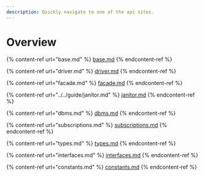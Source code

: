 ```yaml
---
description: Quickly navigate to one of the api sites.
---
```


# Overview

{% content-ref url="base.md" %}
[base.md](base.md)
{% endcontent-ref %}

{% content-ref url="driver.md" %}
[driver.md](driver.md)
{% endcontent-ref %}

{% content-ref url="facade.md" %}
[facade.md](facade.md)
{% endcontent-ref %}

{% content-ref url="../../guide/janitor.md" %}
[janitor.md](../../guide/janitor.md)
{% endcontent-ref %}

{% content-ref url="dbms.md" %}
[dbms.md](dbms.md)
{% endcontent-ref %}

{% content-ref url="subscriptions.md" %}
[subscriptions.md](subscriptions.md)
{% endcontent-ref %}

{% content-ref url="types.md" %}
[types.md](types.md)
{% endcontent-ref %}

{% content-ref url="interfaces.md" %}
[interfaces.md](interfaces.md)
{% endcontent-ref %}

{% content-ref url="constants.md" %}
[constants.md](constants.md)
{% endcontent-ref %}
